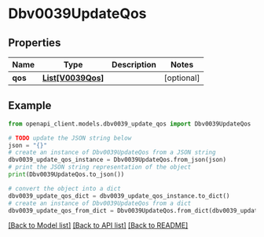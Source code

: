 # Dbv0039UpdateQos


## Properties

Name | Type | Description | Notes
------------ | ------------- | ------------- | -------------
**qos** | [**List[V0039Qos]**](V0039Qos.md) |  | [optional] 

## Example

```python
from openapi_client.models.dbv0039_update_qos import Dbv0039UpdateQos

# TODO update the JSON string below
json = "{}"
# create an instance of Dbv0039UpdateQos from a JSON string
dbv0039_update_qos_instance = Dbv0039UpdateQos.from_json(json)
# print the JSON string representation of the object
print(Dbv0039UpdateQos.to_json())

# convert the object into a dict
dbv0039_update_qos_dict = dbv0039_update_qos_instance.to_dict()
# create an instance of Dbv0039UpdateQos from a dict
dbv0039_update_qos_from_dict = Dbv0039UpdateQos.from_dict(dbv0039_update_qos_dict)
```
[[Back to Model list]](../README.md#documentation-for-models) [[Back to API list]](../README.md#documentation-for-api-endpoints) [[Back to README]](../README.md)


